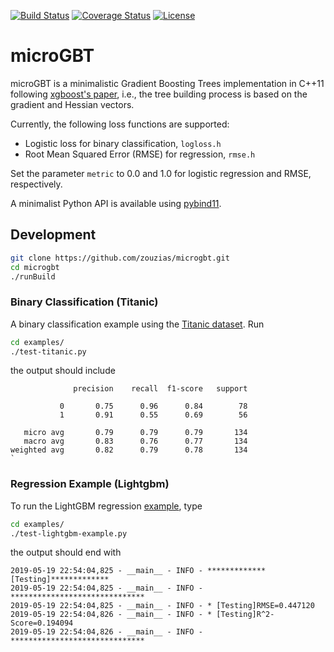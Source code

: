 [![Build Status](https://travis-ci.org/zouzias/microgbt.svg?branch=master)](https://travis-ci.org/zouzias/microgbt/builds)
[![Coverage Status](https://coveralls.io/repos/github/zouzias/microgbt/badge.svg?branch=master)](https://coveralls.io/github/zouzias/microgbt?branch=master)
[![License](https://img.shields.io/badge/license-Apache-blue.svg)](LICENSE)


# microGBT

microGBT is a minimalistic Gradient Boosting Trees implementation in C++11 following [xgboost's paper](https://arxiv.org/abs/1603.02754), i.e., the tree building process is based on the gradient and Hessian vectors.

Currently, the following loss functions are supported:
* Logistic loss for binary classification, `logloss.h`
* Root Mean Squared Error (RMSE) for regression, `rmse.h`

Set the parameter `metric` to 0.0 and 1.0 for logistic regression and RMSE, respectively.

A minimalist Python API is available using [pybind11](https://github.com/pybind/pybind11).

## Development

```bash
git clone https://github.com/zouzias/microgbt.git
cd microgbt
./runBuild

```

### Binary Classification (Titanic)
A binary classification example using the [Titanic dataset](https://www.kaggle.com/naresh31/titanic-machine-learning-from-disaster). Run

```bash
cd examples/
./test-titanic.py
```
the output should include

````
              precision    recall  f1-score   support

           0       0.75      0.96      0.84        78
           1       0.91      0.55      0.69        56

   micro avg       0.79      0.79      0.79       134
   macro avg       0.83      0.76      0.77       134
weighted avg       0.82      0.79      0.78       134
`
````

### Regression Example (Lightgbm)

To run the LightGBM regression [example](https://github.com/microsoft/LightGBM/tree/master/examples/regression), type

````bash
cd examples/
./test-lightgbm-example.py
````

the output should end with

```
2019-05-19 22:54:04,825 - __main__ - INFO - *************[Testing]*************
2019-05-19 22:54:04,825 - __main__ - INFO - ******************************
2019-05-19 22:54:04,825 - __main__ - INFO - * [Testing]RMSE=0.447120
2019-05-19 22:54:04,826 - __main__ - INFO - * [Testing]R^2-Score=0.194094
2019-05-19 22:54:04,826 - __main__ - INFO - ******************************

```

